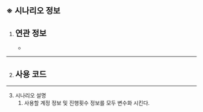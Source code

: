## ※ 시나리오 정보
1. 연관 정보
	- 
	- 
	
---
2. 사용 코드
	-
		
---	
3. 시나리오 설명
	1) 사용할 계정 정보 및 진행횟수 정보를 모두 변수화 시킨다.
	